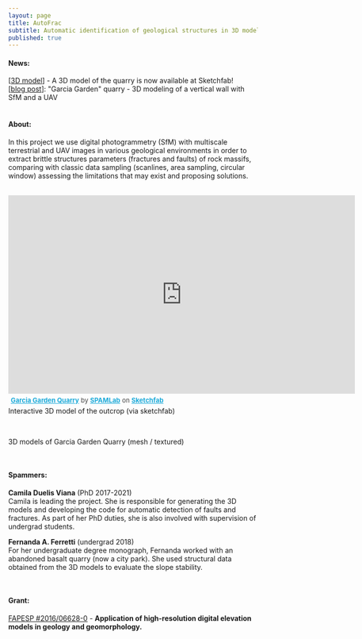 ```yaml
---
layout: page
title: AutoFrac
subtitle: Automatic identification of geological structures in 3D models
published: true
---
```

#### News:

[[3D model](https://skfb.ly/6GMXw)] - A 3D model of the quarry is now available at Sketchfab!   
[[blog post](/2018-04-24-garcia_lichi)]: "Garcia Garden" quarry - 3D modeling of a vertical wall with SfM and a UAV  
&nbsp;
&nbsp;

#### About:
In this project we use digital photogrammetry (SfM) with multiscale terrestrial and UAV images in various geological environments in order to extract brittle structures parameters (fractures and faults) of rock massifs, comparing with classic data sampling (scanlines, area sampling, circular window) assessing the limitations that may exist and proposing solutions.  
&nbsp;
&nbsp;

<!-- for slider -->
<head>
  <link rel="stylesheet" href="{{site.baseurl}}/vue/vue-twentytwenty.css" />
</head>


<!-- Sketchfab -->
<div class="sketchfab-embed-wrapper"><iframe width="700" height="400" src="https://sketchfab.com/models/9eb98f3ff1e0407592b0a43bbd8d2857/embed" frameborder="0" allow="autoplay; fullscreen; vr" mozallowfullscreen="true" webkitallowfullscreen="true"></iframe>

<p style="font-size: 13px; font-weight: normal; margin: 5px; color: #4A4A4A;">
    <a href="https://sketchfab.com/3d-models/garcia-garden-quarry-9eb98f3ff1e0407592b0a43bbd8d2857?utm_medium=embed&utm_source=website&utm_campaign=share-popup" target="_blank" style="font-weight: bold; color: #1CAAD9;">Garcia Garden Quarry</a>
    by <a href="https://sketchfab.com/spamlab?utm_medium=embed&utm_source=website&utm_campaign=share-popup" target="_blank" style="font-weight: bold; color: #1CAAD9;">SPAMLab</a>
    on <a href="https://sketchfab.com?utm_medium=embed&utm_source=website&utm_campaign=share-popup" target="_blank" style="font-weight: bold; color: #1CAAD9;">Sketchfab</a>
</p>
Interactive 3D model of the outcrop (via sketchfab)
</div>

&nbsp;
&nbsp;


<!-- slider from:  -->
<!-- https://github.com/mhayes/vue-twentytwenty -->
  <div id="app">
    <TwentyTwenty
      before="{{site.baseurl}}/img/garcia_quarry/mesh.jpg"
      beforeLabel="Mesh"
      after="{{site.baseurl}}/img/garcia_quarry/texture.jpg"
      afterLabel="Textured" />
  </div>
  3D models of Garcia Garden Quarry (mesh / textured)
  <script src="{{site.baseurl}}/vue/vue.js"></script>
  <script src="{{site.baseurl}}/vue/vue-twentytwenty.js"></script>
  <script>
  new Vue({
    el: '#app'
  })
  </script>


&nbsp;
&nbsp;




#### Spammers:
**Camila Duelis Viana** (PhD 2017-2021)  
Camila is leading the project. She is responsible for generating the 3D models and developing the code for automatic detection of faults and fractures. As part of her PhD duties, she is also involved with supervision of undergrad students.

**Fernanda A. Ferretti** (undergrad 2018)  
For her undergraduate degree monograph, Fernanda worked with an abandoned basalt quarry (now a city park). She used structural data obtained from the 3D models to evaluate the slope stability.  


&nbsp;
&nbsp;
#### Grant:
[FAPESP #2016/06628-0](/grants#fapesp_tls) - **Application of high-resolution digital elevation models in geology and geomorphology.**  



<!-- [![mesh]({{site.baseurl}}/img/mesh.jpg "3D mesh"){:width="700px"}]({{site.baseurl}}/img/mesh.jpg)   
*3D model of Garcia Garden Quarry (mesh)*  
&nbsp;
&nbsp;

[![perus]({{site.baseurl}}/img/texture.jpg "3D textured"){:width="700px"}]({{site.baseurl}}/img/texture.jpg)   
*3D model of Garcia Garden Quarry (textured)*   
&nbsp;
&nbsp; -->


